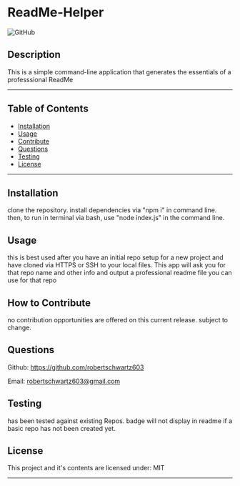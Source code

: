 # ReadMe-Helper

![GitHub](https://img.shields.io/github/license/robertschwartz603/ReadMe-Helper)

## Description

This is a simple command-line application that generates the essentials of a professsional ReadMe

----------------------------------------

## Table of Contents

- [Installation](#installation)
- [Usage](#usage)
- [Contribute](#how-to-contribute)
- [Questions](#questions)
- [Testing](#testing)
- [License](#license)

----------------------------------------

## Installation

clone the repository. install dependencies via "npm i" in command line. then, to run in terminal via bash, use "node index.js" in the command line.

## Usage

this is best used after you have an initial repo setup for a new project and have cloned via HTTPS or SSH to your local files. This app will ask you for that repo name and other info and output a professional readme file you can use for that repo

## How to Contribute

no contribution opportunities are offered on this current release. subject to change.

## Questions

Github: https://github.com/robertschwartz603

Email: robertschwartz603@gmail.com

## Testing

has been tested against existing Repos. badge will not display in readme if a basic repo has not been created yet.

## License

This project and it's contents are licensed under: MIT

--------
